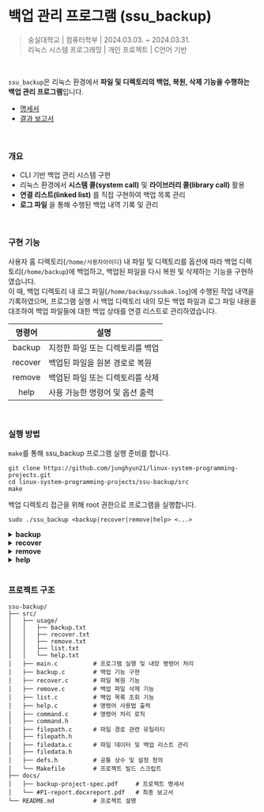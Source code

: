 # 백업 관리 프로그램 (ssu_backup)

> 숭실대학교 | 컴퓨터학부 | 2024.03.03. ~ 2024.03.31.  
> 리눅스 시스템 프로그래밍 | 개인 프로젝트 | C언어 기반

<br>

`ssu_backup`은 리눅스 환경에서 **파일 및 디렉토리의 백업, 복원, 삭제 기능을 수행하는 백업 관리 프로그램**입니다.

- [명세서](https://github.com/junghyun21/linux-system-programming-projects/blob/main/ssu-backup/docs/backup-project-spec.pdf)
- [결과 보고서](https://github.com/junghyun21/linux-system-programming-projects/tree/main/ssu-backup/docs/backup-report.pdf)

<br>

### 개요

- CLI 기반 백업 관리 시스템 구현
- 리눅스 환경에서 **시스템 콜(system call)** 및 **라이브러리 콜(library call)** 활용  
- **연결 리스트(linked list)** 를 직접 구현하여 백업 목록 관리  
- **로그 파일** 을 통해 수행된 백업 내역 기록 및 관리

<br>

### 구현 기능

사용자 홈 디렉토리(`/home/사용자아이디`) 내 파일 및 디렉토리를 옵션에 따라 백업 디렉토리(`/home/backup`)에 백업하고, 백업된 파일을 다시 복원 및 삭제하는 기능을 구현하였습니다.  
이 때, 백업 디렉토리 내 로그 파일(`/home/backup/ssubak.log`)에 수행된 작업 내역을 기록하였으며, 프로그램 실행 시 백업 디렉토리 내의 모든 백업 파일과 로그 파일 내용을 대조하여 백업 파일들에 대한 백업 상태를 연결 리스트로 관리하였습니다.

| 명령어     | 설명 |
|:--------------:|------------|
| backup  | 지정한 파일 또는 디렉토리를 백업 |
| recover  | 백업된 파일을 원본 경로로 복원 |
| remove   | 백업된 파일 또는 디렉토리를 삭제 |
| help     | 사용 가능한 명령어 및 옵션 출력 |

<br>

### 실행 방법

`make`를 통해 ssu_backup 프로그램 실행 준비를 합니다.

```
git clone https://github.com/junghyun21/linux-system-programming-projects.git
cd linux-system-programming-projects/ssu-backup/src
make
```

백업 디렉토리 접근을 위해 root 권한으로 프로그램을 실행합니다.

```
sudo ./ssu_backup <backup|recover|remove|help> <...>
```

<details>
  <summary><b>backup</b></summary>
  
  ```
  backup <PATH> [OPTION] ...
  ```

  <code>&lt;PATH&gt;</code>에는 백업할 파일이나 디렉토리의 상대경로 또는 절대경로를 입력할 수 있으며,  
  <code>[OPTION]</code>은 여러 개를 동시에 사용할 수도 있고 생략도 가능합니다.
  
  만약 이미 내용이 동일한 백업 파일이 존재한다면, 백업을 진행하지 않습니다.
  
  | 옵션     | 설명 |
  |:--------------:|------------|
  | `-d`  | 지정한 경로가 디렉토리일 때, 해당 디렉토리에 직접 포함된 파일들만 백업 |
  | `-r`  | 지정한 경로가 디렉토리일 때, 해당 디렉토리의 모든 하위 파일 및 디렉토리를 백업 |
  | `-y`  | 동일한 백업 파일이 존재하더라도 덮어쓰기 없이 백업 |

</details>

<details>
  <summary><b>recover</b></summary>
  
  ```
  recover <PATH> [OPTION] ...
  ```

  <code>&lt;PATH&gt;</code>에는 백업할 파일이나 디렉토리의 상대경로 또는 절대경로를 입력할 수 있으며,  
  <code>[OPTION]</code>은 여러 개를 동시에 사용할 수도 있고 생략도 가능합니다.

  만약 백업 파일이 2개 이상인 경우, 복구 가능한 백업 파일들의 목록이 출력되며 이 중 복구할 파일을 선택하면 됩니다.
  
  | 옵션     | 설명 |
  |:--------------:|------------|
  | `-d`  | 지정한 경로가 디렉토리일 때, 해당 디렉토리에 직접 포함된 파일들만 복구 |
  | `-r`  | 지정한 경로가 디렉토리일 때, 해당 디렉토리의 모든 하위 파일 및 디렉토리를 복구 |
  | `-l`  | 백업 파일이 2개 이상인 파일들의 목록 출력 없이, 가장 최근에 백업한 파일을 복구 |

</details>

<details>
  <summary><b>remove</b></summary>
  
  ```
  remove <PATH> [OPTION] ...
  ```

  <code>&lt;PATH&gt;</code>에는 백업할 파일이나 디렉토리의 상대경로 또는 절대경로를 입력할 수 있으며,  
  <code>[OPTION]</code>은 여러 개를 동시에 사용할 수도 있고 생략도 가능합니다.

  만약 백업 파일이 2개 이상인 경우, 삭제 가능한 백업 파일들의 목록이 출력되며 이 중 삭제할 파일을 선택하면 됩니다.
  
  | 옵션     | 설명 |
  |:--------------:|------------|
  | `-d`  | 지정한 경로가 디렉토리일 때, 해당 디렉토리에 직접 포함된 파일들만 삭제 |
  | `-r`  | 지정한 경로가 디렉토리일 때, 해당 디렉토리의 모든 하위 파일 및 디렉토리를 삭제 |
  | `-a`  | 백업 파일이 2개 이상인 파일들의 목록 출력 없이, 모든 백업 파일을 삭제 |

</details>

<details>
  <summary><b>help</b></summary>
  
  ```
  help [COMMAND]
  ```

  <code>[COMMAND]</code>에 해당하는 내장명령어에 대한 설명이 출력되며, 이를 생략한 경우에는 모든 내장 명령어에 대한 설명이 출력됩니다.

</details>

<br>

### 프로젝트 구조

```
ssu-backup/
├── src/
│   ├── usage/
│   │   ├── backup.txt
│   │   ├── recover.txt
│   │   ├── remove.txt
│   │   ├── list.txt
│   │   └── help.txt
│   ├── main.c          # 프로그램 실행 및 내장 명령어 처리 
│   ├── backup.c        # 백업 기능 구현 
│   ├── recover.c       # 파일 복원 기능 
│   ├── remove.c        # 백업 파일 삭제 기능 
│   ├── list.c          # 백업 목록 조회 기능 
│   ├── help.c          # 명령어 사용법 출력 
│   ├── command.c       # 명령어 처리 로직
│   ├── command.h     
│   ├── filepath.c      # 파일 경로 관련 유틸리티 
│   ├── filepath.h    
│   ├── filedata.c      # 파일 데이터 및 백업 리스트 관리 
│   ├── filedata.h 
│   ├── defs.h          # 공통 상수 및 설정 정의
│   └── Makefile        # 프로젝트 빌드 스크립트
├── docs/ 
│   ├── backup-project-spec.pdf     # 프로젝트 명세서
│   └── #P1-report.docxreport.pdf   # 최종 보고서
└── README.md           # 프로젝트 설명 
```